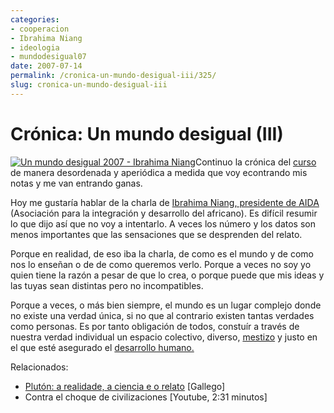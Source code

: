 ```yaml
---
categories:
- cooperacion
- Ibrahima Niang
- ideologia
- mundodesigual07
date: 2007-07-14
permalink: /cronica-un-mundo-desigual-iii/325/
slug: cronica-un-mundo-desigual-iii
---
```


# Crónica: Un mundo desigual (III)

[![Un mundo desigual 2007 - Ibrahima Niang](http://farm2.static.flickr.com/1430/828149331_1a49b29a33_m.jpg)](http://www.flickr.com/photos/fpuga/828149331/ "Intercambio de fotos")Continuo la crónica del [curso](http://galicia.isf.es/unmundodesigual) de manera desordenada y aperiódica a medida que voy econtrando mis notas y me van entrando ganas.

Hoy me gustaría hablar de la charla de [Ibrahima Niang, presidente de AIDA](http://vello.vieiros.com/gterra/nova.php?Ed=28&id=56788) (Asociación para la integración y desarrollo del africano). Es difícil resumir lo que dijo así que no voy a intentarlo. A veces los número y los datos son menos importantes que las sensaciones que se desprenden del relato.

Porque en realidad, de eso iba la charla, de como es el mundo y de como nos lo enseñan o de de como queremos verlo. Porque a veces no soy yo quien tiene la razón a pesar de que lo crea, o porque puede que mis ideas y las tuyas sean distintas pero no incompatibles.

Porque a veces, o más bien siempre, el mundo es un lugar complejo donde no existe una verdad única, si no que al contrario existen tantas verdades como personas. Es por tanto obligación de todos, constuír a través de nuestra verdad individual un espacio colectivo, diverso, [mestizo](http://obazardenes.blogaliza.org/identidade-e-cultura-multiculturalismo-e-mestizaxe/) y justo en el que esté asegurado el [desarrollo humano.](http://dicc.hegoa.efaber.net/listar/mostrar/68)

Relacionados:

- [Plutón: a realidade, a ciencia e o relato](http://obazardenes.blogaliza.org/pluton-a-realidade-a-ciencia-e-o-relato/trackback/) \[Gallego\]
- Contra el choque de civilizaciones \[Youtube, 2:31 minutos\]

<div style="text-align:center"></div>